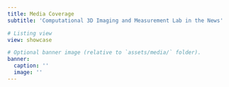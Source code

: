 ```yaml
---
title: Media Coverage
subtitle: 'Computational 3D Imaging and Measurement Lab in the News'

# Listing view
view: showcase

# Optional banner image (relative to `assets/media/` folder).
banner:
  caption: ''
  image: ''
---
```

